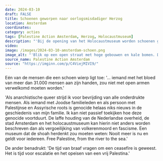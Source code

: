 ```yaml
---
date: 2024-03-10
draft: FALSE
title: Schoenen geworpen naar oorlogsmisdadiger Herzog
location: Amsterdam
coordinates: 
category: acties
tags: [Palestine Action Amsterdam, Herzog, Holocaustmuseum]
description: "'Bij de opening van het Holocaustmuseum worden schoenen gegooid naar Yithzak Herzog, president van de zionistische entiteit.'"
video: 
image: /images/2024-03-10-amsterdam-schoen.png
image_alt: "'Blik op een open straat met hoge gebouwen en kale bomen. De straat is bezwaaid met politieagenten, zowel in uniform as in burger. Er staan enkele fietsen geparkeerd, en op de achtergrond is een tramhalte. Op de voorgrond houdt een persoon met een beige jas en donker haar houdt een geprinte foto op richting de agenten. Helemaal bovenin beeld vliegt een halfhoge blauwe laars met lichte zool. De laars is digitaal uitgelicht met een rode cirkel.'"
source_name: Palestine Action Amsterdam
source: "https://imginn.com/p/C4ViejMIVI9/"
---
```

Eén van de mensen die een schoen wierp ligt toe: '... iemand met het bloed van meer dan 31.000 mensen aan zijn handen, zou niet met open armen verwelkomd moeten worden.'

'Als anarchistische queer strijd ik voor bevrijding van alle onderdrukte mensen. Als iemand met Joodse familieleden en als persoon met Palestijnse en Assyrische roots is genocide helaas niks nieuws in de geschiedenis van mijn familie. Ik kan niet passief toekijken hoe deze genocide voortduurt. De laffe houding van de Nederlandse overheid, de stad Amsterdam en het holocaustmuseum kan hierin niet anders worden beschreven dan als vergoeilijking van volkerenmoord en fascisme. Een museum dat de shoah herdenkt zou moeten weten: Nooit meer is nu en geldt voor iedereen. Free Palestine, from the river to the sea.'

De ander benadrukt: 'De tijd van braaf vragen om een ceasefire is geweest. Het is tijd voor escalatie en het opeisen van een vrij Palestina.'